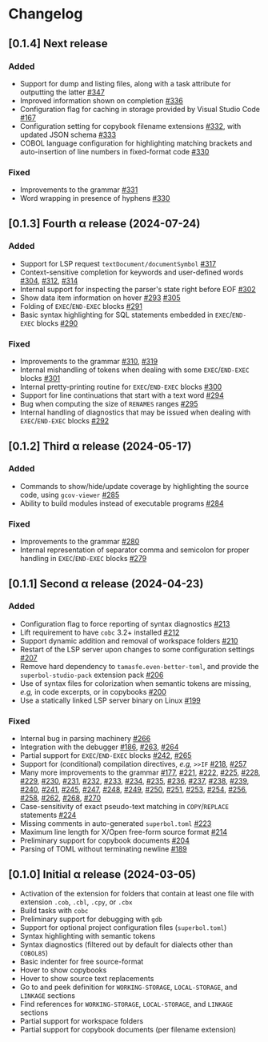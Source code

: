 # Changelog

## [0.1.4] Next release

### Added
- Support for dump and listing files, along with a task attribute for outputting the latter [#347](https://github.com/OCamlPro/superbol-studio-oss/pull/347)
- Improved information shown on completion [#336](https://github.com/OCamlPro/superbol-studio-oss/pull/336)
- Configuration flag for caching in storage provided by Visual Studio Code [#167](https://github.com/OCamlPro/superbol-studio-oss/pull/167)
- Configuration setting for copybook filename extensions [#332](https://github.com/OCamlPro/superbol-studio-oss/pull/332), with updated JSON schema [#333](https://github.com/OCamlPro/superbol-studio-oss/pull/333)
- COBOL language configuration for highlighting matching brackets and auto-insertion of line numbers in fixed-format code [#330](https://github.com/OCamlPro/superbol-studio-oss/pull/330)

### Fixed
- Improvements to the grammar [#331](https://github.com/OCamlPro/superbol-studio-oss/pull/331)
- Word wrapping in presence of hyphens [#330](https://github.com/OCamlPro/superbol-studio-oss/pull/330)


## [0.1.3] Fourth α release (2024-07-24)

### Added
- Support for LSP request `textDocument/documentSymbol` [#317](https://github.com/OCamlPro/superbol-studio-oss/pull/317)
- Context-sensitive completion for keywords and user-defined words [#304](https://github.com/OCamlPro/superbol-studio-oss/pull/304), [#312](https://github.com/OCamlPro/superbol-studio-oss/pull/312), [#314](https://github.com/OCamlPro/superbol-studio-oss/pull/314)
- Internal support for inspecting the parser's state right before EOF [#302](https://github.com/OCamlPro/superbol-studio-oss/pull/302)
- Show data item information on hover [#293](https://github.com/OCamlPro/superbol-studio-oss/pull/293) [#305](https://github.com/OCamlPro/superbol-studio-oss/pull/305)
- Folding of `EXEC`/`END-EXEC` blocks [#291](https://github.com/OCamlPro/superbol-studio-oss/pull/291)
- Basic syntax highlighting for SQL statements embedded in `EXEC`/`END-EXEC` blocks [#290](https://github.com/OCamlPro/superbol-studio-oss/pull/290)

### Fixed
- Improvements to the grammar [#310](https://github.com/OCamlPro/superbol-studio-oss/pull/310), [#319](https://github.com/OCamlPro/superbol-studio-oss/pull/319)
- Internal mishandling of tokens when dealing with some `EXEC`/`END-EXEC` blocks [#301](https://github.com/OCamlPro/superbol-studio-oss/pull/301)
- Internal pretty-printing routine for `EXEC`/`END-EXEC` blocks [#300](https://github.com/OCamlPro/superbol-studio-oss/pull/300)
- Support for line continuations that start with a text word [#294](https://github.com/OCamlPro/superbol-studio-oss/pull/294)
- Bug when computing the size of `RENAMES` ranges [#295](https://github.com/OCamlPro/superbol-studio-oss/pull/295)
- Internal handling of diagnostics that may be issued when dealing with `EXEC`/`END-EXEC` blocks [#292](https://github.com/OCamlPro/superbol-studio-oss/pull/292)


## [0.1.2] Third α release (2024-05-17)

### Added
- Commands to show/hide/update coverage by highlighting the source code, using `gcov-viewer` [#285](https://github.com/OCamlPro/superbol-studio-oss/pull/285)
- Ability to build modules instead of executable programs [#284](https://github.com/OCamlPro/superbol-studio-oss/pull/284)

### Fixed
- Improvements to the grammar [#280](https://github.com/OCamlPro/superbol-studio-oss/pull/280)
- Internal representation of separator comma and semicolon for proper handling in `EXEC`/`END-EXEC` blocks [#279](https://github.com/OCamlPro/superbol-studio-oss/pull/213)


## [0.1.1] Second α release (2024-04-23)

### Added
- Configuration flag to force reporting of syntax diagnostics [#213](https://github.com/OCamlPro/superbol-studio-oss/pull/213)
- Lift requirement to have `cobc` 3.2+ installed [#212](https://github.com/OCamlPro/superbol-studio-oss/pull/212)
- Support dynamic addition and removal of workspace folders [#210](https://github.com/OCamlPro/superbol-studio-oss/pull/210)
- Restart of the LSP server upon changes to some configuration settings [#207](https://github.com/OCamlPro/superbol-studio-oss/pull/207)
- Remove hard dependency to `tamasfe.even-better-toml`, and provide the `superbol-studio-pack` extension pack [#206](https://github.com/OCamlPro/superbol-studio-oss/pull/206)
- Use of syntax files for colorization when semantic tokens are missing, *e.g,* in code excerpts, or in copybooks [#200](https://github.com/OCamlPro/superbol-studio-oss/pull/200)
- Use a statically linked LSP server binary on Linux [#199](https://github.com/OCamlPro/superbol-studio-oss/pull/199)

### Fixed
- Internal bug in parsing machinery [#266](https://github.com/OCamlPro/superbol-studio-oss/pull/266)
- Integration with the debugger [#186](https://github.com/OCamlPro/superbol-studio-oss/pull/186), [#263](https://github.com/OCamlPro/superbol-studio-oss/pull/263), [#264](https://github.com/OCamlPro/superbol-studio-oss/pull/264)
- Partial support for `EXEC`/`END-EXEC` blocks [#242](https://github.com/OCamlPro/superbol-studio-oss/pull/242), [#265](https://github.com/OCamlPro/superbol-studio-oss/pull/265)
- Support for (conditional) compilation directives, *e.g,* `>>IF` [#218](https://github.com/OCamlPro/superbol-studio-oss/pull/218), [#257](https://github.com/OCamlPro/superbol-studio-oss/pull/257)
- Many more improvements to the grammar [#177](https://github.com/OCamlPro/superbol-studio-oss/pull/177), [#221](https://github.com/OCamlPro/superbol-studio-oss/pull/221), [#222](https://github.com/OCamlPro/superbol-studio-oss/pull/222), [#225](https://github.com/OCamlPro/superbol-studio-oss/pull/225), [#228](https://github.com/OCamlPro/superbol-studio-oss/pull/228), [#229](https://github.com/OCamlPro/superbol-studio-oss/pull/229), [#230](https://github.com/OCamlPro/superbol-studio-oss/pull/230), [#231](https://github.com/OCamlPro/superbol-studio-oss/pull/231), [#232](https://github.com/OCamlPro/superbol-studio-oss/pull/232), [#233](https://github.com/OCamlPro/superbol-studio-oss/pull/233), [#234](https://github.com/OCamlPro/superbol-studio-oss/pull/234), [#235](https://github.com/OCamlPro/superbol-studio-oss/pull/235), [#236](https://github.com/OCamlPro/superbol-studio-oss/pull/236), [#237](https://github.com/OCamlPro/superbol-studio-oss/pull/237), [#238](https://github.com/OCamlPro/superbol-studio-oss/pull/238), [#239](https://github.com/OCamlPro/superbol-studio-oss/pull/239), [#240](https://github.com/OCamlPro/superbol-studio-oss/pull/240), [#241](https://github.com/OCamlPro/superbol-studio-oss/pull/241), [#245](https://github.com/OCamlPro/superbol-studio-oss/pull/245), [#247](https://github.com/OCamlPro/superbol-studio-oss/pull/247), [#248](https://github.com/OCamlPro/superbol-studio-oss/pull/248), [#249](https://github.com/OCamlPro/superbol-studio-oss/pull/249), [#250](https://github.com/OCamlPro/superbol-studio-oss/pull/250), [#251](https://github.com/OCamlPro/superbol-studio-oss/pull/251), [#253](https://github.com/OCamlPro/superbol-studio-oss/pull/253), [#254](https://github.com/OCamlPro/superbol-studio-oss/pull/254), [#256](https://github.com/OCamlPro/superbol-studio-oss/pull/256), [#258](https://github.com/OCamlPro/superbol-studio-oss/pull/258), [#262](https://github.com/OCamlPro/superbol-studio-oss/pull/262), [#268](https://github.com/OCamlPro/superbol-studio-oss/pull/268), [#270](https://github.com/OCamlPro/superbol-studio-oss/pull/270)
- Case-sensitivity of exact pseudo-text matching in `COPY`/`REPLACE` statements [#224](https://github.com/OCamlPro/superbol-studio-oss/pull/224)
- Missing comments in auto-generated `superbol.toml` [#223](https://github.com/OCamlPro/superbol-studio-oss/pull/223)
- Maximum line length for X/Open free-form source format [#214](https://github.com/OCamlPro/superbol-studio-oss/pull/214)
- Preliminary support for copybook documents [#204](https://github.com/OCamlPro/superbol-studio-oss/pull/204)
- Parsing of TOML without terminating newline [#189](https://github.com/OCamlPro/superbol-studio-oss/pull/189)


## [0.1.0] Initial α release (2024-03-05)
- Activation of the extension for folders that contain at least one file with extension `.cob`, `.cbl`, `.cpy`, or `.cbx`
- Build tasks with `cobc`
- Preliminary support for debugging with `gdb`
- Support for optional project configuration files (`superbol.toml`)
- Syntax highlighting with semantic tokens
- Syntax diagnostics (filtered out by default for dialects other than `COBOL85`)
- Basic indenter for free source-format
- Hover to show copybooks
- Hover to show source text replacements
- Go to and peek definition for `WORKING-STORAGE`, `LOCAL-STORAGE`, and `LINKAGE` sections
- Find references for `WORKING-STORAGE`, `LOCAL-STORAGE`, and `LINKAGE` sections
- Partial support for workspace folders
- Partial support for copybook documents (per filename extension)
